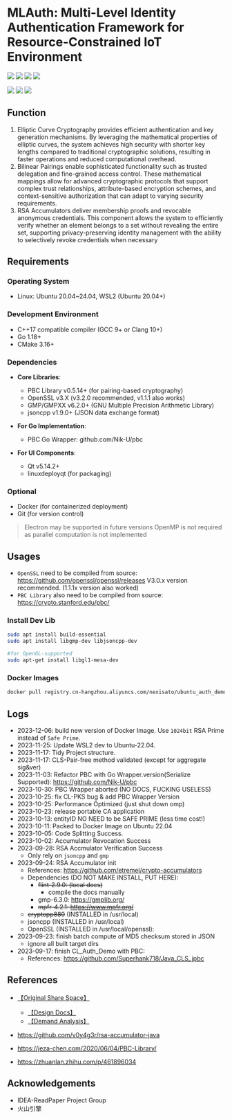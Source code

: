 # MLAuth: Multi-Level Identity Authentication Framework for Resource-Constrained IoT Environment







[![][go-version-shield]][go-readme-link]
[![][java-version-shield]][java-readme-link]
[![][python-version-shield]][python-readme-link]
[![][cpp-version-shield]][cpp-readme-link]


[![][github-stars-shield]][github-stars-link]
[![][github-contributors-shield]][github-contributors-link]
[![][license-shield]][license-link]

[github-stars-shield]: https://img.shields.io/github/stars/Nexisato/Multi_Level_Authentication_Demo.svg?style=flat-square&label=✨%20Stars&color=yellow
[github-stars-link]: https://github.com/Nexisato/Multi_Level_Authentication_Demo/stargazers
[github-contributors-shield]: https://img.shields.io/github/contributors/Nexisato/Multi_Level_Authentication_Demo.svg?style=flat-square&label=👥%20Contributors&color=blue
[github-contributors-link]: https://github.com/Nexisato/Multi_Level_Authentication_Demo/graphs/contributors
[license-shield]: https://img.shields.io/github/license/Nexisato/Multi_Level_Authentication_Demo.svg?style=flat-square&color=green
[license-link]: https://github.com/Nexisato/Multi_Level_Authentication_Demo/blob/main/LICENSE

[go-version-shield]: https://img.shields.io/badge/Go-Pipeline-00ADD8?style=flat-square&logo=go&logoColor=white
[go-readme-link]: https://github.com/Nexisato/Multi_Level_Authentication_Demo/tree/main/go/README.md

[java-version-shield]: https://img.shields.io/badge/Java-Pipeline-ED8B00?style=flat-square&logo=java&logoColor=white
[java-readme-link]: https://github.com/Nexisato/Multi_Level_Authentication_Demo/tree/main/java/README.md

[python-version-shield]: https://img.shields.io/badge/Python-Pipeline-3776AB?style=flat-square&logo=python&logoColor=white
[python-readme-link]: https://github.com/Nexisato/Multi_Level_Authentication_Demo/tree/main/Python/Readme.md

[cpp-version-shield]: https://img.shields.io/badge/C++-Pipeline-00599C?style=flat-square&logo=cplusplus&logoColor=white
[cpp-readme-link]: https://github.com/Nexisato/Multi_Level_Authentication_Demo/tree/main/README.md


## Function
1. Elliptic Curve Cryptography provides efficient authentication and key generation mechanisms. By leveraging the mathematical properties of elliptic curves, the system achieves high security with shorter key lengths compared to traditional cryptographic solutions, resulting in faster operations and reduced computational overhead.
2. Bilinear Pairings enable sophisticated functionality such as trusted delegation and fine-grained access control. These mathematical mappings allow for advanced cryptographic protocols that support complex trust relationships, attribute-based encryption schemes, and context-sensitive authorization that can adapt to varying security requirements.
3. RSA Accumulators deliver membership proofs and revocable anonymous credentials. This component allows the system to efficiently verify whether an element belongs to a set without revealing the entire set, supporting privacy-preserving identity management with the ability to selectively revoke credentials when necessary



## Requirements

### Operating System
- Linux: Ubuntu 20.04~24.04, WSL2 (Ubuntu 20.04+)

### Development Environment
- C++17 compatible compiler (GCC 9+ or Clang 10+)
- Go 1.18+
- CMake 3.16+

### Dependencies
- **Core Libraries**:
  - PBC Library v0.5.14+ (for pairing-based cryptography)
  - OpenSSL v3.X (v3.2.0 recommended, v1.1.1 also works)
  - GMP/GMPXX v6.2.0+ (GNU Multiple Precision Arithmetic Library)
  - jsoncpp v1.9.0+ (JSON data exchange format)
  
- **For Go Implementation**:
  - PBC Go Wrapper: github.com/Nik-U/pbc

- **For UI Components**:
  - Qt v5.14.2+
  - linuxdeployqt (for packaging)

### Optional
- Docker (for containerized deployment)
- Git (for version control)

> Electron may be supported in future versions
> OpenMP is not required as parallel computation is not implemented


## Usages
- `OpenSSL` need to be compiled from source: https://github.com/openssl/openssl/releases
V3.0.x version recommended. (1.1.1x version also worked)
- `PBC Library` also need to be compiled from source:  https://crypto.stanford.edu/pbc/

### Install Dev Lib
```bash
sudo apt install build-essential
sudo apt install libgmp-dev libjsoncpp-dev

#for OpenGL-supported
sudo apt-get install libgl1-mesa-dev
```

### Docker Images
```bash
docker pull registry.cn-hangzhou.aliyuncs.com/nexisato/ubuntu_auth_demo:latest
```


## Logs
- 2023-12-06: build new version of Docker Image. Use `1024bit` RSA Prime instead of `Safe Prime`.
- 2023-11-25: Update WSL2 dev to Ubuntu-22.04.
- 2023-11-17: Tidy Project structure.
- 2023-11-17: CLS-Pair-free method validated (except for aggregate sig&ver)
- 2023-11-03: Refactor PBC with Go Wrapper.version(Serialize Supported): https://github.com/Nik-U/pbc
- 2023-10-30: PBC Wrapper aborted (NO DOCS, FUCKING USELESS)
- 2023-10-25: fix CL-PKS bug & add PBC Wrapper Version
- 2023-10-25: Performance Optimized (just shut down omp)
- 2023-10-23: release portable CA application
- 2023-10-13: entityID NO NEED to be SAFE PRIME (less time cost!)
- 2023-10-11: Packed to Docker Image on Ubuntu 22.04
- 2023-10-05: Code Splitting Success.
- 2023-10-02: Accumulator Revocation Success
- 2023-09-28: RSA Accmulator Verification Success
  - Only rely on `jsoncpp` and `gmp`
- 2023-09-24: RSA Accumulator init
  - References: https://github.com/etremel/crypto-accumulators
  - Dependencies (DO NOT MAKE INSTALL, PUT HERE):
    - ~~flint-2.9.0: (local docs)~~
      - compile the docs manually
    - gmp-6.3.0: https://gmplib.org/
    - ~~mpfr-4.2.1: https://www.mpfr.org/~~
  - ~~cryptopp880~~ (INSTALLED in /usr/local)
  - jsoncpp (INSTALLED in /usr/local)
  - OpenSSL (INSTALLED in /usr/local/openssl): 
- 2023-09-23: finish batch compute of MD5 checksum stored in JSON
  - ignore all built target dirs
- 2023-09-17: finish CL_Auth_Demo with PBC: 
  - References: https://github.com/Superhank718/Java_CLS_jpbc



## References
- [【Original Share Space】](https://rjwalmzfj2.feishu.cn/drive/folder/fldcnpvD9hTdMQ1ZXHU9ufPumTf?from=space_shared_folder&fromShareWithMeNew=1)
    - [【Design Docs】](https://uqc1fm1ybzl.feishu.cn/docx/TveddkLhtoxDByxmqmBcS9fsnge)
    - [【Demand Analysis】](https://rjwalmzfj2.feishu.cn/docx/Mp6XdDhTPoZhclxc2Yvc4kRZn9i)

- https://github.com/v0y4g3r/rsa-accumulator-java
- https://jeza-chen.com/2020/06/04/PBC-Library/
- https://zhuanlan.zhihu.com/p/461896034


## Acknowledgements
- IDEA-ReadPaper Project Group
- 火山引擎





